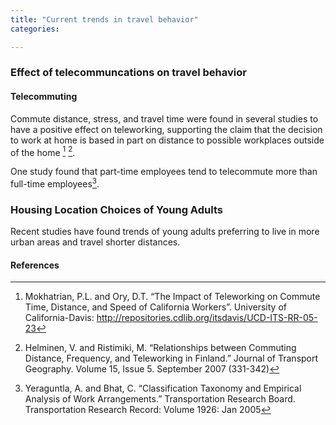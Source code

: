 ```yaml
---
title: "Current trends in travel behavior"
categories:

---
```


### Effect of telecommuncations on travel behavior

#### Telecommuting

Commute distance, stress, and travel time were found in several studies to have a positive effect on teleworking, supporting the claim that the decision to work at home is based in part on distance to possible workplaces outside of the home [^1] [^2].

One study found that part-time employees tend to telecommute more than full-time employees[^3].

### Housing Location Choices of Young Adults

Recent studies have found trends of young adults preferring to live in more urban areas and travel shorter distances.

#### References

[^1]: Mokhatrian, P.L. and Ory, D.T. “The Impact of Teleworking on Commute Time, Distance, and Speed of California Workers”. University of California-Davis: <http://repositories.cdlib.org/itsdavis/UCD-ITS-RR-05-23>

[^2]: Helminen, V. and Ristimiki, M. “Relationships between Commuting Distance, Frequency, and Teleworking in Finland.” Journal of Transport Geography. Volume 15, Issue 5. September 2007 (331-342)

[^3]: Yeraguntla, A. and Bhat, C. “Classification Taxonomy and Empirical Analysis of Work Arrangements.” Transportation Research Board. Transportation Research Record: Volume 1926: Jan 2005


